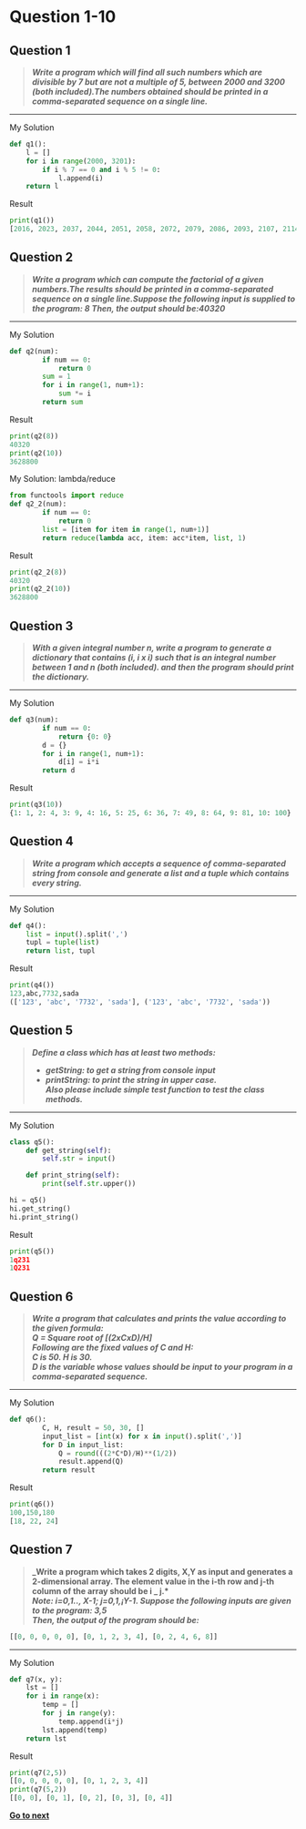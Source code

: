 # Question 1-10

## Question 1

> **_Write a program which will find all such numbers which are divisible by 7 but are not a multiple of 5,
> between 2000 and 3200 (both included).The numbers obtained should be printed in a comma-separated sequence on a single line._**  
---
My Solution

```python
def q1():
    l = []
    for i in range(2000, 3201):
        if i % 7 == 0 and i % 5 != 0:
            l.append(i)
    return l
```

Result

```python
print(q1())
[2016, 2023, 2037, 2044, 2051, 2058, 2072, 2079, 2086, 2093, 2107, 2114, 2121, 2128, 2142, 2149, 2156, 2163, 2177, 2184, 2191, 2198, 2212, 2219, 2226, 2233, 2247, 2254, 2261, 2268, 2282, 2289, 2296, 2303, 2317, 2324, 2331, 2338, 2352, 2359, 2366, 2373, 2387, 2394, 2401, 2408, 2422, 2429, 2436, 2443, 2457, 2464, 2471, 2478, 2492, 2499, 2506, 2513, 2527, 2534, 2541, 2548, 2562, 2569, 2576, 2583, 2597, 2604, 2611, 2618, 2632, 2639, 2646, 2653, 2667, 2674, 2681, 2688, 2702, 2709, 2716, 2723, 2737, 2744, 2751, 2758, 2772, 2779, 2786, 2793, 2807, 2814, 2821, 2828, 2842, 2849, 2856, 2863, 2877, 2884, 2891, 2898, 2912, 2919, 2926, 2933, 2947, 2954, 2961, 2968, 2982, 2989, 2996, 3003, 3017, 3024, 3031, 3038, 3052, 3059, 3066, 3073, 3087, 3094, 3101, 3108, 3122, 3129, 3136, 3143, 3157, 3164, 3171, 3178, 3192, 3199]
```

## Question 2

> **_Write a program which can compute the factorial of a given numbers.The results should be printed in a comma-separated sequence on a single line.Suppose the following input is supplied to the program: 8
> Then, the output should be:40320_**  
---
My Solution

```python
def q2(num):
        if num == 0:
            return 0
        sum = 1
        for i in range(1, num+1):
            sum *= i
        return sum
```

Result

```python
print(q2(8))
40320
print(q2(10))
3628800
```

My Solution: lambda/reduce

```python
from functools import reduce
def q2_2(num):
        if num == 0:
            return 0
        list = [item for item in range(1, num+1)]
        return reduce(lambda acc, item: acc*item, list, 1)
```

Result

```python
print(q2_2(8))
40320
print(q2_2(10))
3628800
```

## Question 3

> **_With a given integral number n, write a program to generate a dictionary that contains (i, i x i) such that is an integral number between 1 and n (both included). and then the program should print the dictionary._**

---
My Solution

```python
def q3(num):
        if num == 0:
            return {0: 0}
        d = {}
        for i in range(1, num+1):
            d[i] = i*i
        return d
```

Result

```python
print(q3(10))
{1: 1, 2: 4, 3: 9, 4: 16, 5: 25, 6: 36, 7: 49, 8: 64, 9: 81, 10: 100}
```

## Question 4

> **_Write a program which accepts a sequence of comma-separated string from console and generate a list and a tuple which contains every string._**  

---
My Solution

```python
def q4():
    list = input().split(',')
    tupl = tuple(list)
    return list, tupl
```

Result

```python
print(q4())
123,abc,7732,sada 
(['123', 'abc', '7732', 'sada'], ('123', 'abc', '7732', 'sada'))
```

## Question 5

> **_Define a class which has at least two methods:_**
>
> - **_getString: to get a string from console input_**
> - **_printString: to print the string in upper case._**  
> **_Also please include simple test function to test the class methods._**

---
My Solution

```python
class q5():
    def get_string(self):
        self.str = input()

    def print_string(self):
        print(self.str.upper())

hi = q5()
hi.get_string()
hi.print_string()
```

Result

```python
print(q5())
1q231
1Q231
```

## Question 6

> **_Write a program that calculates and prints the value according to the given formula:_**  
> **_Q = Square root of [(2xCxD)/H]_**  
> **_Following are the fixed values of C and H:_**  
> **_C is 50. H is 30._**  
> **_D is the variable whose values should be input to your program in a comma-separated sequence._**  

---
My Solution

```python
def q6():
        C, H, result = 50, 30, []
        input_list = [int(x) for x in input().split(',')]
        for D in input_list:
            Q = round(((2*C*D)/H)**(1/2))
            result.append(Q)
        return result
```

Result

```python
print(q6())
100,150,180
[18, 22, 24]
```

## Question 7

> **_Write a program which takes 2 digits, X,Y as input and generates a 2-dimensional array. The element value in the i-th row and j-th column of the array should be i _ j.\***  
> **_Note: i=0,1.., X-1; j=0,1,¡­Y-1. Suppose the following inputs are given to the program: 3,5_**  
> **_Then, the output of the program should be:_**

```python
[[0, 0, 0, 0, 0], [0, 1, 2, 3, 4], [0, 2, 4, 6, 8]]
```
---
My Solution

```python
def q7(x, y):
    lst = []
    for i in range(x):
        temp = []
        for j in range(y):
            temp.append(i*j)
        lst.append(temp)
    return lst
```

Result

```python
print(q7(2,5))
[[0, 0, 0, 0, 0], [0, 1, 2, 3, 4]]
print(q7(5,2))
[[0, 0], [0, 1], [0, 2], [0, 3], [0, 4]]
```


[**Go to next**](https://github.com/darkprinx/100-plus-Python-programming-exercises-extended/blob/master/Status/Day%202.md "Q10-20")
